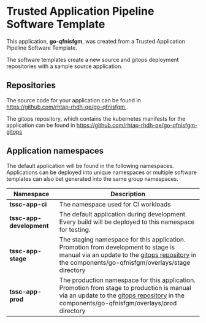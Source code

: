 # Trusted Application Pipeline Software Template

This application, **go-qfnisfgm**, was created from a Trusted Application Pipeline Software Template.

The software templates create a new source and gitops deployment repositories with a sample source application. 

## Repositories

The source code for your application can be found in [https://github.com/rhtap-rhdh-qe/go-qfnisfgm ](https://github.com/rhtap-rhdh-qe/go-qfnisfgm ).
 
The gitops repository, which contains the kubernetes manifests for the application can be found in 
[https://github.com/rhtap-rhdh-qe/go-qfnisfgm-gitops ](https://github.com/rhtap-rhdh-qe/go-qfnisfgm-gitops ) 

## Application namespaces 

The default application will be found in the following namespaces. Applications can be deployed into unique namespaces or multiple software templates can also bet generated into the same group namespaces.  

|  Namespace   |  Description   |  
| -------- | -------- |
| **tssc-app-ci** | The namespace used for CI workloads |
| **tssc-app-development** | The default application during development. Every build will be deployed to this namespace for testing. |
| **tssc-app-stage** | The staging namespace for this application. Promotion from development to stage is manual via an update to the [gitops repository](https://github.com/rhtap-rhdh-qe/go-qfnisfgm-gitops ) in the components/go-qfnisfgm/overlays/stage directory |
| **tssc-app-prod** | The production namespace for this application. Promotion from stage to production is manual via an update to the [gitops repository](https://github.com/rhtap-rhdh-qe/go-qfnisfgm-gitops ) in the components/go-qfnisfgm/overlays/prod directory |